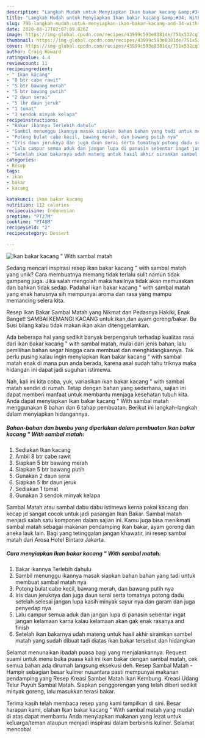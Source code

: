 ```yaml
---
description: "Langkah Mudah untuk Menyiapkan Ikan bakar kacang &amp;#34; With sambal matah yang Menggugah Selera"
title: "Langkah Mudah untuk Menyiapkan Ikan bakar kacang &amp;#34; With sambal matah yang Menggugah Selera"
slug: 795-langkah-mudah-untuk-menyiapkan-ikan-bakar-kacang-and-34-with-sambal-matah-yang-menggugah-selera
date: 2020-08-17T02:07:09.826Z
image: https://img-global.cpcdn.com/recipes/43999c593e8381de/751x532cq70/ikan-bakar-kacang-with-sambal-matah-foto-resep-utama.jpg
thumbnail: https://img-global.cpcdn.com/recipes/43999c593e8381de/751x532cq70/ikan-bakar-kacang-with-sambal-matah-foto-resep-utama.jpg
cover: https://img-global.cpcdn.com/recipes/43999c593e8381de/751x532cq70/ikan-bakar-kacang-with-sambal-matah-foto-resep-utama.jpg
author: Craig Howard
ratingvalue: 4.4
reviewcount: 11
recipeingredient:
- " Ikan kacang"
- "8 btr cabe rawit"
- "5 btr bawang merah"
- "5 btr bawang putih"
- "2 daun serai"
- "5 lbr daun jeruk"
- "1 tomat"
- "3 sendok minyak kelapa"
recipeinstructions:
- "Bakar ikannya Terlebih dahulu"
- "Sambil menunggu ikannya masak siapkan bahan bahan yang tadi untuk membuat sambal matah nya"
- "Potong bulat cabe kecil, bawang merah, dan bawang putih nya"
- "Iris daun jeruknya dan juga daun serai serta tomatnya potong dadu setelah selesai jangan lupa kasih minyak sayur nya dan garam dan juga penyedap nya"
- "Lalu campur semua aduk dan jangan lupa di panasin sebentar ingat jangan kelamaan karna kalau kelamaan akan gak enak rasanya and finish"
- "Setelah ikan bakarnya udah mateng untuk hasil akhir siramkan sambel matah yang sudah dibuat tadi diatas ikan bakar tersebut dan hidangkan"
categories:
- Resep
tags:
- ikan
- bakar
- kacang

katakunci: ikan bakar kacang 
nutrition: 112 calories
recipecuisine: Indonesian
preptime: "PT27M"
cooktime: "PT48M"
recipeyield: "2"
recipecategory: Dessert

---
```



![Ikan bakar kacang &#34; With sambal matah](https://img-global.cpcdn.com/recipes/43999c593e8381de/751x532cq70/ikan-bakar-kacang-with-sambal-matah-foto-resep-utama.jpg)

Sedang mencari inspirasi resep ikan bakar kacang &#34; with sambal matah yang unik? Cara membuatnya memang tidak terlalu sulit namun tidak gampang juga. Jika salah mengolah maka hasilnya tidak akan memuaskan dan bahkan tidak sedap. Padahal ikan bakar kacang &#34; with sambal matah yang enak harusnya sih mempunyai aroma dan rasa yang mampu memancing selera kita.

Resep Ikan Bakar Sambal Matah yang Nikmat dan Pedasnya Hakiki, Enak Banget! SAMBAl KEMANGI KACANG untuk ikan,dan ayam goreng/bakar. Bu Susi bilang kalau tidak makan ikan akan ditenggelamkan.

Ada beberapa hal yang sedikit banyak berpengaruh terhadap kualitas rasa dari ikan bakar kacang &#34; with sambal matah, mulai dari jenis bahan, lalu pemilihan bahan segar hingga cara membuat dan menghidangkannya. Tak perlu pusing kalau ingin menyiapkan ikan bakar kacang &#34; with sambal matah enak di mana pun anda berada, karena asal sudah tahu triknya maka hidangan ini dapat jadi suguhan istimewa.


Nah, kali ini kita coba, yuk, variasikan ikan bakar kacang &#34; with sambal matah sendiri di rumah. Tetap dengan bahan yang sederhana, sajian ini dapat memberi manfaat untuk membantu menjaga kesehatan tubuh kita. Anda dapat menyiapkan Ikan bakar kacang &#34; With sambal matah menggunakan 8 bahan dan 6 tahap pembuatan. Berikut ini langkah-langkah dalam menyiapkan hidangannya.

<!--inarticleads1-->

##### Bahan-bahan dan bumbu yang diperlukan dalam pembuatan Ikan bakar kacang &#34; With sambal matah:

1. Sediakan  Ikan kacang
1. Ambil 8 btr cabe rawit
1. Siapkan 5 btr bawang merah
1. Siapkan 5 btr bawang putih
1. Gunakan 2 daun serai
1. Siapkan 5 lbr daun jeruk
1. Sediakan 1 tomat
1. Gunakan 3 sendok minyak kelapa


Sambal Matah atau sambal dabu dabu istimewa kerna pakai kacang dan kecap jd sangat cocok untuk jadi pasangan Ikan Bakar. Sambal matah menjadi salah satu komponen dalam sajian ini. Kamu juga bisa menikmati sambal matah sebagai makanan pendamping ikan bakar, ayam goreng dan aneka lauk lain. Bagi yang tetinggalan jangan khawatir, ini resep sambal matah dari Arosa Hotel Bintaro Jakarta. 

<!--inarticleads2-->

##### Cara menyiapkan Ikan bakar kacang &#34; With sambal matah:

1. Bakar ikannya Terlebih dahulu
1. Sambil menunggu ikannya masak siapkan bahan bahan yang tadi untuk membuat sambal matah nya
1. Potong bulat cabe kecil, bawang merah, dan bawang putih nya
1. Iris daun jeruknya dan juga daun serai serta tomatnya potong dadu setelah selesai jangan lupa kasih minyak sayur nya dan garam dan juga penyedap nya
1. Lalu campur semua aduk dan jangan lupa di panasin sebentar ingat jangan kelamaan karna kalau kelamaan akan gak enak rasanya and finish
1. Setelah ikan bakarnya udah mateng untuk hasil akhir siramkan sambel matah yang sudah dibuat tadi diatas ikan bakar tersebut dan hidangkan


Selamat menunaikan ibadah puasa bagi yang menjalankannya. Request suami untuk menu buka puasa kali ini ikan bakar dengan sambal matah, cek semua bahan ada dirumah langsung eksekusi deh. Resep Sambal Matah - Hampir sebagian besar kuliner nusantara pasti mempunyai makanan pendamping yang Resep Kreasi Sambel Matah Ikan Kembung. Kreasi Udang Telur Puyuh Sambal Matah. Siapkan penggorengan yang telah diberi sedikit minyak goreng, lalu masukkan terasi bakar. 

Terima kasih telah membaca resep yang kami tampilkan di sini. Besar harapan kami, olahan Ikan bakar kacang &#34; With sambal matah yang mudah di atas dapat membantu Anda menyiapkan makanan yang lezat untuk keluarga/teman ataupun menjadi inspirasi dalam berbisnis kuliner. Selamat mencoba!
